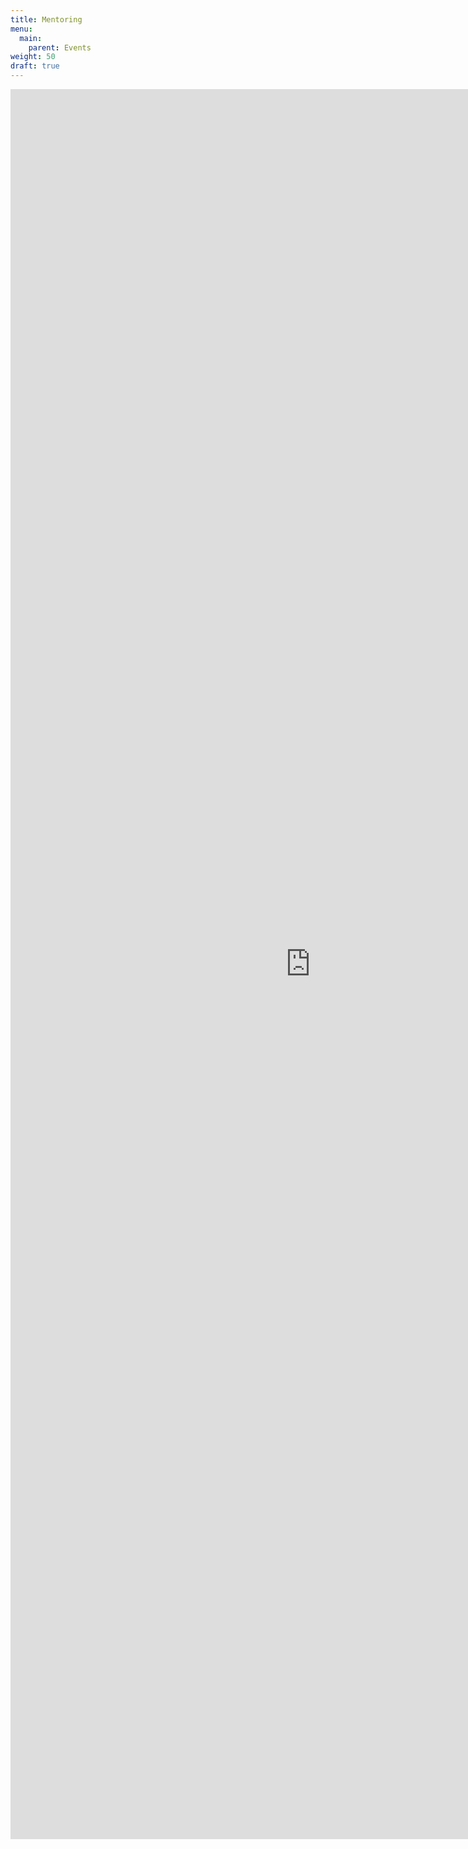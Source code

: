 ```yaml
---
title: Mentoring
menu: 
  main:
    parent: Events
weight: 50
draft: true
---
```


<iframe src="https://docs.google.com/forms/d/e/1FAIpQLSfurNWzinkDdXKjf5ln8FU7mSWBzvBeYH1wfZriNFttH6X_nA/viewform?embedded=true" width="960" height="2800" frameborder="0" marginheight="0" marginwidth="0">Loading…</iframe>
